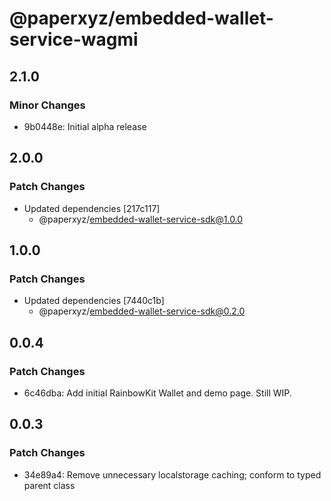 # @paperxyz/embedded-wallet-service-wagmi

## 2.1.0

### Minor Changes

- 9b0448e: Initial alpha release

## 2.0.0

### Patch Changes

- Updated dependencies [217c117]
  - @paperxyz/embedded-wallet-service-sdk@1.0.0

## 1.0.0

### Patch Changes

- Updated dependencies [7440c1b]
  - @paperxyz/embedded-wallet-service-sdk@0.2.0

## 0.0.4

### Patch Changes

- 6c46dba: Add initial RainbowKit Wallet and demo page. Still WIP.

## 0.0.3

### Patch Changes

- 34e89a4: Remove unnecessary localstorage caching; conform to typed parent class

